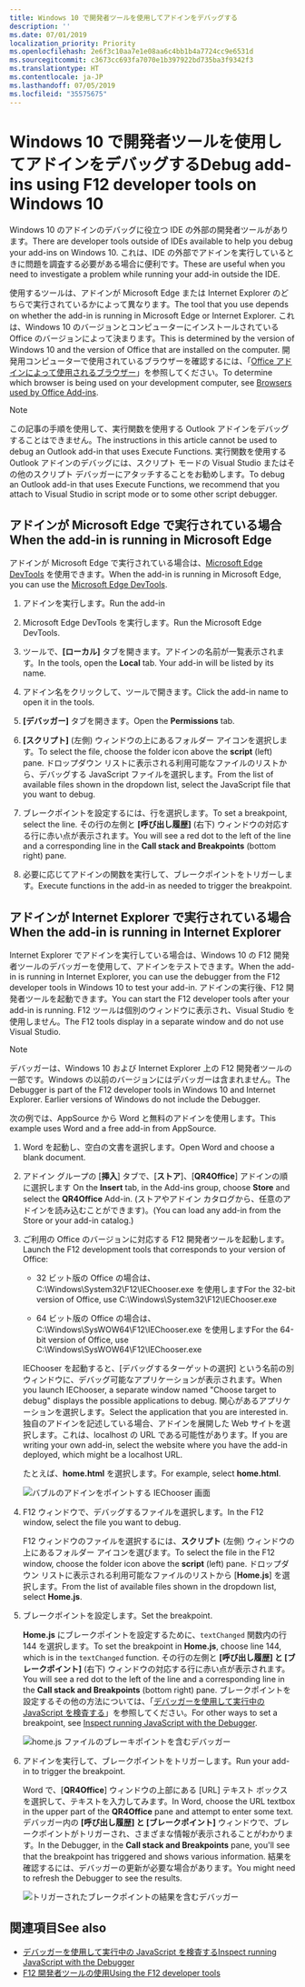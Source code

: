 ```yaml
---
title: Windows 10 で開発者ツールを使用してアドインをデバッグする
description: ''
ms.date: 07/01/2019
localization_priority: Priority
ms.openlocfilehash: 2e6f3c10aa7e1e08aa6c4bb1b4a7724cc9e6531d
ms.sourcegitcommit: c3673cc693fa7070e1b397922bd735ba3f9342f3
ms.translationtype: HT
ms.contentlocale: ja-JP
ms.lasthandoff: 07/05/2019
ms.locfileid: "35575675"
---
```

# <a name="debug-add-ins-using-developer-tools-on-windows-10"></a><span data-ttu-id="277fb-102">Windows 10 で開発者ツールを使用してアドインをデバッグする</span><span class="sxs-lookup"><span data-stu-id="277fb-102">Debug add-ins using F12 developer tools on Windows 10</span></span>

<span data-ttu-id="277fb-103">Windows 10 のアドインのデバッグに役立つ IDE の外部の開発者ツールがあります。</span><span class="sxs-lookup"><span data-stu-id="277fb-103">There are developer tools outside of IDEs available to help you debug your add-ins on Windows 10.</span></span> <span data-ttu-id="277fb-104">これは、IDE の外部でアドインを実行しているときに問題を調査する必要がある場合に便利です。</span><span class="sxs-lookup"><span data-stu-id="277fb-104">These are useful when you need to investigate a problem while running your add-in outside the IDE.</span></span>

<span data-ttu-id="277fb-105">使用するツールは、アドインが Microsoft Edge または Internet Explorer のどちらで実行されているかによって異なります。</span><span class="sxs-lookup"><span data-stu-id="277fb-105">The tool that you use depends on whether the add-in is running in Microsoft Edge or Internet Explorer.</span></span> <span data-ttu-id="277fb-106">これは、Windows 10 のバージョンとコンピューターにインストールされている Office のバージョンによって決まります。</span><span class="sxs-lookup"><span data-stu-id="277fb-106">This is determined by the version of Windows 10 and the version of Office that are installed on the computer.</span></span> <span data-ttu-id="277fb-107">開発用コンピューターで使用されているブラウザーを確認するには、「[Office アドインによって使用されるブラウザー](../concepts/browsers-used-by-office-web-add-ins.md)」を参照してください。</span><span class="sxs-lookup"><span data-stu-id="277fb-107">To determine which browser is being used on your development computer, see [Browsers used by Office Add-ins](../concepts/browsers-used-by-office-web-add-ins.md).</span></span> 


> [!NOTE]
> <span data-ttu-id="277fb-108">この記事の手順を使用して、実行関数を使用する Outlook アドインをデバッグすることはできません。</span><span class="sxs-lookup"><span data-stu-id="277fb-108">The instructions in this article cannot be used to debug an Outlook add-in that uses Execute Functions.</span></span> <span data-ttu-id="277fb-109">実行関数を使用する Outlook アドインのデバッグには、スクリプト モードの Visual Studio またはその他のスクリプト デバッガーにアタッチすることをお勧めします。</span><span class="sxs-lookup"><span data-stu-id="277fb-109">To debug an Outlook add-in that uses Execute Functions, we recommend that you attach to Visual Studio in script mode or to some other script debugger.</span></span>

## <a name="when-the-add-in-is-running-in-microsoft-edge"></a><span data-ttu-id="277fb-110">アドインが Microsoft Edge で実行されている場合</span><span class="sxs-lookup"><span data-stu-id="277fb-110">When the add-in is running in Microsoft Edge</span></span>

<span data-ttu-id="277fb-111">アドインが Microsoft Edge で実行されている場合は、[Microsoft Edge DevTools](https://www.microsoft.com/p/microsoft-edge-devtools-preview/9mzbfrmz0mnj?activetab=pivot%3Aoverviewtab) を使用できます。</span><span class="sxs-lookup"><span data-stu-id="277fb-111">When the add-in is running in Microsoft Edge, you can use the [Microsoft Edge DevTools](https://www.microsoft.com/p/microsoft-edge-devtools-preview/9mzbfrmz0mnj?activetab=pivot%3Aoverviewtab).</span></span> 

1. <span data-ttu-id="277fb-112">アドインを実行します。</span><span class="sxs-lookup"><span data-stu-id="277fb-112">Run the add-in</span></span> 

2. <span data-ttu-id="277fb-113">Microsoft Edge DevTools を実行します。</span><span class="sxs-lookup"><span data-stu-id="277fb-113">Run the Microsoft Edge DevTools.</span></span>

3. <span data-ttu-id="277fb-114">ツールで、**[ローカル]** タブを開きます。アドインの名前が一覧表示されます。</span><span class="sxs-lookup"><span data-stu-id="277fb-114">In the tools, open the **Local** tab. Your add-in will be listed by its name.</span></span>

4. <span data-ttu-id="277fb-115">アドイン名をクリックして、ツールで開きます。</span><span class="sxs-lookup"><span data-stu-id="277fb-115">Click the add-in name to open it in the tools.</span></span>

5. <span data-ttu-id="277fb-116">**[デバッガー]** タブを開きます。</span><span class="sxs-lookup"><span data-stu-id="277fb-116">Open the **Permissions** tab.</span></span> 

6. <span data-ttu-id="277fb-117">**[スクリプト]** (左側) ウィンドウの上にあるフォルダー アイコンを選択します。</span><span class="sxs-lookup"><span data-stu-id="277fb-117">To select the file, choose the folder icon above the  **script** (left) pane.</span></span> <span data-ttu-id="277fb-118">ドロップダウン リストに表示される利用可能なファイルのリストから、デバッグする JavaScript ファイルを選択します。</span><span class="sxs-lookup"><span data-stu-id="277fb-118">From the list of available files shown in the dropdown list, select the JavaScript file that you want to debug.</span></span>

7. <span data-ttu-id="277fb-119">ブレークポイントを設定するには、行を選択します。</span><span class="sxs-lookup"><span data-stu-id="277fb-119">To set a breakpoint, select the line.</span></span> <span data-ttu-id="277fb-120">その行の左側と **[呼び出し履歴]** (右下) ウィンドウの対応する行に赤い点が表示されます。</span><span class="sxs-lookup"><span data-stu-id="277fb-120">You will see a red dot to the left of the line and a corresponding line in the **Call stack and Breakpoints** (bottom right) pane.</span></span>

8. <span data-ttu-id="277fb-121">必要に応じてアドインの関数を実行して、ブレークポイントをトリガーします。</span><span class="sxs-lookup"><span data-stu-id="277fb-121">Execute functions in the add-in as needed to trigger the breakpoint.</span></span>

## <a name="when-the-add-in-is-running-in-internet-explorer"></a><span data-ttu-id="277fb-122">アドインが Internet Explorer で実行されている場合</span><span class="sxs-lookup"><span data-stu-id="277fb-122">When the add-in is running in Internet Explorer</span></span>

<span data-ttu-id="277fb-123">Internet Explorer でアドインを実行している場合は、Windows 10 の F12 開発者ツールのデバッガーを使用して、アドインをテストできます。</span><span class="sxs-lookup"><span data-stu-id="277fb-123">When the add-in is running in Internet Explorer, you can use the debugger from the F12 developer tools in Windows 10 to test your add-in.</span></span> <span data-ttu-id="277fb-124">アドインの実行後、F12 開発者ツールを起動できます。</span><span class="sxs-lookup"><span data-stu-id="277fb-124">You can start the F12 developer tools after your add-in is running.</span></span> <span data-ttu-id="277fb-125">F12 ツールは個別のウィンドウに表示され、Visual Studio を使用しません。</span><span class="sxs-lookup"><span data-stu-id="277fb-125">The F12 tools display in a separate window and do not use Visual Studio.</span></span>

> [!NOTE]
> <span data-ttu-id="277fb-p107">デバッガーは、Windows 10 および Internet Explorer 上の F12 開発者ツールの一部です。Windows の以前のバージョンにはデバッガーは含まれません。</span><span class="sxs-lookup"><span data-stu-id="277fb-p107">The Debugger is part of the F12 developer tools in Windows 10 and Internet Explorer. Earlier versions of Windows do not include the Debugger.</span></span> 

<span data-ttu-id="277fb-128">次の例では、AppSource から Word と無料のアドインを使用します。</span><span class="sxs-lookup"><span data-stu-id="277fb-128">This example uses Word and a free add-in from AppSource.</span></span>

1. <span data-ttu-id="277fb-129">Word を起動し、空白の文書を選択します。</span><span class="sxs-lookup"><span data-stu-id="277fb-129">Open Word and choose a blank document.</span></span> 
    
2. <span data-ttu-id="277fb-130">アドイン グループの [**挿入**] タブで、[**ストア**]、[**QR4Office**] アドインの順に選択します </span><span class="sxs-lookup"><span data-stu-id="277fb-130">On the **Insert** tab, in the Add-ins group, choose **Store** and select the **QR4Office** Add-in.</span></span> <span data-ttu-id="277fb-131">(ストアやアドイン カタログから、任意のアドインを読み込むことができます)。</span><span class="sxs-lookup"><span data-stu-id="277fb-131">(You can load any add-in from the Store or your add-in catalog.)</span></span>
    
3. <span data-ttu-id="277fb-132">ご利用の Office のバージョンに対応する F12 開発者ツールを起動します。</span><span class="sxs-lookup"><span data-stu-id="277fb-132">Launch the F12 development tools that corresponds to your version of Office:</span></span>
    
   - <span data-ttu-id="277fb-133">32 ビット版の Office の場合は、C:\Windows\System32\F12\IEChooser.exe を使用します</span><span class="sxs-lookup"><span data-stu-id="277fb-133">For the 32-bit version of Office, use C:\Windows\System32\F12\IEChooser.exe</span></span>
    
   - <span data-ttu-id="277fb-134">64 ビット版の Office の場合は、C:\Windows\SysWOW64\F12\IEChooser.exe を使用します</span><span class="sxs-lookup"><span data-stu-id="277fb-134">For the 64-bit version of Office, use C:\Windows\SysWOW64\F12\IEChooser.exe</span></span>
    
   <span data-ttu-id="277fb-135">IEChooser を起動すると、[デバッグするターゲットの選択] という名前の別ウィンドウに、デバッグ可能なアプリケーションが表示されます。</span><span class="sxs-lookup"><span data-stu-id="277fb-135">When you launch IEChooser, a separate window named "Choose target to debug" displays the possible applications to debug.</span></span> <span data-ttu-id="277fb-136">関心があるアプリケーションを選択します。</span><span class="sxs-lookup"><span data-stu-id="277fb-136">Select the application that you are interested in.</span></span> <span data-ttu-id="277fb-137">独自のアドインを記述している場合、アドインを展開した Web サイトを選択します。これは、localhost の URL である可能性があります。</span><span class="sxs-lookup"><span data-stu-id="277fb-137">If you are writing your own add-in, select the website where you have the add-in deployed, which might be a localhost URL.</span></span> 
    
   <span data-ttu-id="277fb-138">たとえば、**home.html** を選択します。</span><span class="sxs-lookup"><span data-stu-id="277fb-138">For example, select **home.html**.</span></span> 
    
   ![バブルのアドインをポイントする IEChooser 画面](../images/choose-target-to-debug.png)

4. <span data-ttu-id="277fb-140">F12 ウィンドウで、デバッグするファイルを選択します。</span><span class="sxs-lookup"><span data-stu-id="277fb-140">In the F12 window, select the file you want to debug.</span></span>
    
   <span data-ttu-id="277fb-141">F12 ウィンドウのファイルを選択するには、**スクリプト** (左側) ウィンドウの上にあるフォルダー アイコンを選びます。</span><span class="sxs-lookup"><span data-stu-id="277fb-141">To select the file in the F12 window, choose the folder icon above the **script** (left) pane.</span></span> <span data-ttu-id="277fb-142">ドロップダウン リストに表示される利用可能なファイルのリストから [**Home.js**] を選択します。</span><span class="sxs-lookup"><span data-stu-id="277fb-142">From the list of available files shown in the dropdown list, select **Home.js**.</span></span>
    
5. <span data-ttu-id="277fb-143">ブレークポイントを設定します。</span><span class="sxs-lookup"><span data-stu-id="277fb-143">Set the breakpoint.</span></span>
    
   <span data-ttu-id="277fb-144">**Home.js** にブレークポイントを設定するために、`textChanged` 関数内の行 144 を選択します。</span><span class="sxs-lookup"><span data-stu-id="277fb-144">To set the breakpoint in **Home.js**, choose line 144, which is in the  `textChanged` function.</span></span> <span data-ttu-id="277fb-145">その行の左側と **[呼び出し履歴] と [ブレークポイント]** (右下) ウィンドウの対応する行に赤い点が表示されます。</span><span class="sxs-lookup"><span data-stu-id="277fb-145">You will see a red dot to the left of the line and a corresponding line in the **Call stack and Breakpoints** (bottom right) pane.</span></span> <span data-ttu-id="277fb-146">ブレークポイントを設定するその他の方法については、「[デバッガーを使用して実行中の JavaScript を検査する](/previous-versions/windows/internet-explorer/ie-developer/samples/dn255007(v=vs.85))」を参照してください。</span><span class="sxs-lookup"><span data-stu-id="277fb-146">For other ways to set a breakpoint, see [Inspect running JavaScript with the Debugger](/previous-versions/windows/internet-explorer/ie-developer/samples/dn255007(v=vs.85)).</span></span> 
    
   ![home.js ファイルのブレーキポイントを含むデバッガー](../images/debugger-home-js-02.png)

6. <span data-ttu-id="277fb-148">アドインを実行して、ブレークポイントをトリガーします。</span><span class="sxs-lookup"><span data-stu-id="277fb-148">Run your add-in to trigger the breakpoint.</span></span>
    
   <span data-ttu-id="277fb-149">Word で、[**QR4Office**] ウィンドウの上部にある [URL] テキスト ボックスを選択して、テキストを入力してみます。</span><span class="sxs-lookup"><span data-stu-id="277fb-149">In Word, choose the URL textbox in the upper part of the **QR4Office** pane and attempt to enter some text.</span></span> <span data-ttu-id="277fb-150">デバッガー内の **[呼び出し履歴] と [ブレークポイント]** ウィンドウで、ブレークポイントがトリガーされ、さまざまな情報が表示されることがわかります。</span><span class="sxs-lookup"><span data-stu-id="277fb-150">In the Debugger, in the **Call stack and Breakpoints** pane, you'll see that the breakpoint has triggered and shows various information.</span></span> <span data-ttu-id="277fb-151">結果を確認するには、デバッガーの更新が必要な場合があります。</span><span class="sxs-lookup"><span data-stu-id="277fb-151">You might need to refresh the Debugger to see the results.</span></span>
    
   ![トリガーされたブレークポイントの結果を含むデバッガー](../images/debugger-home-js-01.png)


## <a name="see-also"></a><span data-ttu-id="277fb-153">関連項目</span><span class="sxs-lookup"><span data-stu-id="277fb-153">See also</span></span>

- <span data-ttu-id="277fb-154">[デバッガーを使用して実行中の JavaScript を検査する](/previous-versions/windows/internet-explorer/ie-developer/samples/dn255007(v=vs.85))</span><span class="sxs-lookup"><span data-stu-id="277fb-154">[Inspect running JavaScript with the Debugger](/previous-versions/windows/internet-explorer/ie-developer/samples/dn255007(v=vs.85))</span></span>
- <span data-ttu-id="277fb-155">[F12 開発者ツールの使用](/previous-versions/windows/internet-explorer/ie-developer/samples/bg182326(v=vs.85))</span><span class="sxs-lookup"><span data-stu-id="277fb-155">[Using the F12 developer tools](/previous-versions/windows/internet-explorer/ie-developer/samples/bg182326(v=vs.85))</span></span>
